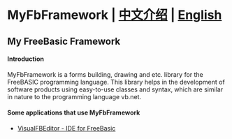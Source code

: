 # MyFbFramework | <a href="https://github.com/XusinboyBekchanov/MyFbFramework/blob/master/README_CN.md">中文介绍</a> | <a href="https://github.com/XusinboyBekchanov/MyFbFramework/blob/master/README.md">English</a>

## My FreeBasic Framework



#### Introduction

MyFbFramework is a forms building, drawing and etc. library for the FreeBASIC programming language. This library helps in the development of software products using easy-to-use classes and syntax, which are similar in nature to the programming language vb.net.

#### Some applications that use MyFbFramework
* [VisualFBEditor - IDE for FreeBasic](https://github.com/XusinboyBekchanov/VisualFBEditor)
